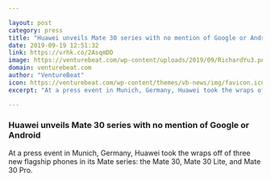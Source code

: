 ```yaml
---

layout: post
category: press
title: "Huawei unveils Mate 30 series with no mention of Google or Android"
date: 2019-09-19 12:51:32
link: https://vrhk.co/2AsqmDD
image: https://venturebeat.com/wp-content/uploads/2019/09/RichardYu3.png?w=1200&strip=all
domain: venturebeat.com
author: "VentureBeat"
icon: https://venturebeat.com/wp-content/themes/vb-news/img/favicon.ico
excerpt: "At a press event in Munich, Germany, Huawei took the wraps off of three new flagship phones in its Mate series: the Mate 30, Mate 30 Lite, and Mate 30 Pro."

---
```


### Huawei unveils Mate 30 series with no mention of Google or Android

At a press event in Munich, Germany, Huawei took the wraps off of three new flagship phones in its Mate series: the Mate 30, Mate 30 Lite, and Mate 30 Pro.
